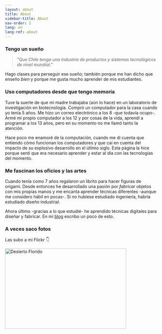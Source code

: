 ```yaml
---
layout: about
title: About
sidebar-title: About
nav-order: 2
lang: en
lang-ref: about
---
```



### Tengo un sueño
>*"Que Chile tenga una industria de productos y sistemas tecnológicos de nivel mundial."*

Hago clases para perseguir ese sueño; también porque me han dicho que enseño *bien* y porque me gusta mucho aprender de mis estudiantes. 

### Uso computadores desde que tengo memoria
Tuve la suerte de que mi madre trabajaba (aún lo hace) en un laboratorio de investigación en biotecnología. Compró un computador para la casa cuando yo tenía 5 años. Me hizo un correo electrónico a los 8 -que todavía ocupo-. Armé mi propio computador a los 12 y por cosas de la vida, aprendí a programar a los 13 años, pero en su momento no me llamó tanto la atención.

Hace poco me enamoré de la computación, cuando me dí cuenta que entiendo cómo funcionan los computadores y que caí en cuenta del impacto de su explosivo desarrollo en el útlimo siglo. Esta página la hice porque sentí que era necesario aprender y estar al día con las tecnologías del momento.
### Me fascinan los oficios y las artes
Cuando tenía como 7 años regalaron un librito para hacer figuras de origami. Desde entonces he desarrollado una pasión por *fabricar* objetos con mis propias manos y me encanta aprender técnicas diferentes -aunque me considero hábil en pocas-.  Si no hubiese estudiado ingeniería, habría estudiado diseño industrial.

Ahora último -gracias a lo que estudié- he aprendido técnicas digitales para diseñar y fabricar. En mi [blog](https://blog.franciscocasado.cl) escribo un poco de esto.



### A veces saco fotos
Las subo a mi Flickr :point_down:

<a data-flickr-embed="true" href="https://www.flickr.com/photos/fcasado/albums/72157685522794702" title="Desierto Florido"><img src="https://live.staticflickr.com/4410/37293171191_cdfce5d36f_h.jpg" width="400" height="266" alt="Desierto Florido"></a><script async src="//embedr.flickr.com/assets/client-code.js" charset="utf-8"></script>

